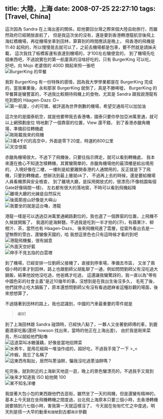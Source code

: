 title: 大陸，上海 
date: 2008-07-25 22:27:10
tags: [Travel, China]
---

這次因為 Sandra 在上海出差的關係，趁他要回台灣之際來個大陸自助旅行，而雖然政府已經開放直航了，
但是我這次坐的沒有，還是要到香港轉港龍航空後飛上海虹橋機場，再從機場坐車到田林，算算到的時間應該是晚上，
飛香港的飛機是 11:40 起飛的，所以慢慢晃去就可以了，之前去機場都是包車，要不然就是請姊夫載，
這次我找了板橋客運有直達到機場的，才100左右蠻便宜的，
到了機場先吃個東西吧，不過說實在的第一航廈真的沒啥好吃的，只有 BurgerKing 可以吃，
好吧，向 Mojo 老婆借的 400D 開起來照一張吧  
![BurgerKing 的早餐](https://lh6.googleusercontent.com/-ESsyORl08yQ/SLBPXPR1OpI/AAAAAAAAOLo/Kh-B-ZsNmJo/w878-h585-no/IMG_5581.jpg)  

<!-- more -->

我對 BurgerKing 有一份特殊的感情，因為我大學學業都是在 BurgerKing 完成的，當我畢業後，永和那家 BurgerKing 就倒了，真是不勝唏噓，
BurgerKing 的早餐算是蠻豐富的，不過我比較期待飛機上的食物，尤其是 Sandra 跟我說港龍有吃到飽的 Häagen-Dazs :D~
![第一航廈，小的可憐，被評選為世界倒數的機場，希望交通局可以加加油](https://lh6.googleusercontent.com/-Nn8AjwOycEg/SLBPYVvIa1I/AAAAAAAAOLo/OBqZiwkHVhE/w878-h585-no/IMG_5582.jpg)  

這次坐的是國泰航空，就是他要帶我去香港嚕，國泰只要你參加亞洲萬里通，就可以上網預劃座位 特地劃了一個靠窗的位置，View 還不錯，
到了香港赤臘角機場，準備前往轉機處  
![剛剛載我來的飛機](https://lh6.googleusercontent.com/-lusmBrTXOoQ/SLBPZeQ4cEI/AAAAAAAAOLo/Li9n-rGWnOc/w878-h585-no/IMG_5583.jpg)  
![3萬4千尺的高空中，外面是零下20度，時速約800公里](https://lh4.googleusercontent.com/-ZVcG066ttbQ/SLBPaE5j05I/AAAAAAAAOLo/BZfjTDSQxyk/w878-h585-no/IMG_5584.jpg)  
![天空很藍](https://lh4.googleusercontent.com/-eIzd4KlCpUY/SLBPa0Mc9aI/AAAAAAAAOLo/4LVYdkDpAhs/w878-h585-no/IMG_5585.jpg)  

赤臘角機場很大，不過下了飛機後，只要往指示牌走，就可以看到轉機處，
我本來還在擔心不知道怎樣轉機，其實蠻簡單的，赤臘角機場他的最頂樓是給出境用的，
入境好像在二樓，一樓則是給要離開香港的人通關用的，反正就是下了飛機，只要到轉機處，想辦法到最上層就ok了，
不過再上去的時候，還是要給機場人員看機票與安全檢查，
到了離境大廳，是採用開放式的，很漂亮(不像桃園每個Gate好像隔間一樣)，
左右都有很大的落地窗，不時可以看到飛機起降  
![離境大廳的光線是自然採光](https://lh4.googleusercontent.com/-1BHMb-SraWI/SLBPj60sptI/AAAAAAAAOLo/za9kbjzv_YY/w878-h585-no/IMG_5600.jpg)   
![後面那座山好像是大嶼山](https://lh4.googleusercontent.com/-5E16Jmz42DY/SLBPk6H4IgI/AAAAAAAAOLo/nA8GpAr7rUU/w878-h585-no/IMG_5601.jpg)   
![我要坐的就是這台嚕，港龍](https://lh5.googleusercontent.com/-oiYtA8lyVRw/SLBPmENw4RI/AAAAAAAAOLo/QcStIftBCQ8/w878-h585-no/IMG_5602.jpg)   

港龍一樣是可以透過亞洲萬里通網路劃位的，我也選了一個靠窗的位置，上飛機不久候就開飯了，
我選的是海鮮麵，不過我是吃到一半才拍的(汗)，有蘋果汁、柳橙汁、茶，當然也有 Häagen-Dazs，
後來飛機飛進了雲層，從窗外看出去是一望無際的雪白，還蠻像天國的，哈
我想這景色也只有這時候才看的到吧
![港龍飛機餐，很有誠意](https://lh4.googleusercontent.com/-WM5HpJO_DAs/SLBPoVcODlI/AAAAAAAAOLo/H4ZgD6_K5yw/w878-h585-no/IMG_5606.jpg)  
![外面天空好藍](https://lh5.googleusercontent.com/-j-yiny8FGpQ/SLBPm3dVfeI/AAAAAAAAOLo/KxKgHP0sOmY/w878-h585-no/IMG_5603.jpg)  
![伸手不見五指的白雲裡](https://lh5.googleusercontent.com/-jPV-w9POLPE/SLBPoyu5tTI/AAAAAAAAOLo/COX0ps9rKoE/w878-h585-no/IMG_5607.jpg)  

到了機場，已經安排一位劉師父接機了，直接到停車場，準備去市區，
又坐了兩個小時的車才到田林，路上也跟劉師父胡亂聊了一通，例如問問劉師父有沒吃過大鍋飯，結果他說他沒吃過，他爸媽才吃過，
這還讓我蠻驚訝的，我一直以為"帶有中國色彩的社會主義"是近10幾年的事，沒想到是在我出生後沒多久，
毛死了後，他們就停止吃大鍋飯了，原本還想問劉師父有沒有看過趕麻雀這種壯觀的場面，後來想想算了，

不過隨著到田林的路上，我也認識到，中國的汽車最重要的零件就是  
>*喇叭*  

到了上海田林跟 Sandra 碰頭時，已經快八點了，一夥人又坐著劉師傅的車，到鹿鹿酒家吃飯(還把 howson 找出來，當時的他正在上海出差)，
由於我是剛來菜鳥，所以就給他們點嚕  
![這道菜叫冰糖蓮藕，好像是當地招牌菜](https://lh4.googleusercontent.com/-mSad-9X0XkA/SLBPq5QkKkI/AAAAAAAAOLo/a8E-uKkzXO8/w878-h585-no/IMG_5611.jpg)  
![水煮牛，是用花椒與一堆油作成的，超好吃，不過我手晃了一下 >_<](https://lh6.googleusercontent.com/-T9mLTojogsE/SLBPs4vKEBI/AAAAAAAAOLo/app2YyXU2lQ/w878-h585-no/IMG_5614.jpg)  
![炸蝦，我忘了名稱了](https://lh3.googleusercontent.com/-RDYEgCeLDKU/SLBPuugMHsI/AAAAAAAAOLo/KC6k2XdTzsw/w878-h585-no/IMG_5618.jpg)  
![這東西有點扯，居然叫蔥油餅，騙我沒吃過蔥油餅嗎？](https://lh3.googleusercontent.com/odTTSejAb6al2rMBXA2BXSdh5yDh0rZafz2uwam8BMw=w878-h585-no)  

吃完後，就到附近的上海新天地逛一逛，晚上的景色蠻漂亮的，不過我手又晃到
![後來才知道我 ISO 給他開 100](https://lh6.googleusercontent.com/zgDwBbQX_LldktxwHzVVVxaY_E8BaTlNK0JGN8gMbb0=w878-h585-no)  
![某不知名洋樓](https://lh5.googleusercontent.com/4p4CFqq2MfHzEr8qaYooXKIS1lQ3XgmN7DjzBCmzlPw=w878-h585-no)  

我提著大包小包的東西跟他們去逛街，雖然坐了一天的飛機，但是還蠻有精神的，
基本上今天就在坐飛機轉機之間度過，台北飛上海原本只要三個小時，去香港轉機說要搞到六七個小時，害我第一天就這樣沒了，
今天就在匆匆忙忙之中度過，明天則是搭一大早的動車`和諧號`到古都`南京`參觀